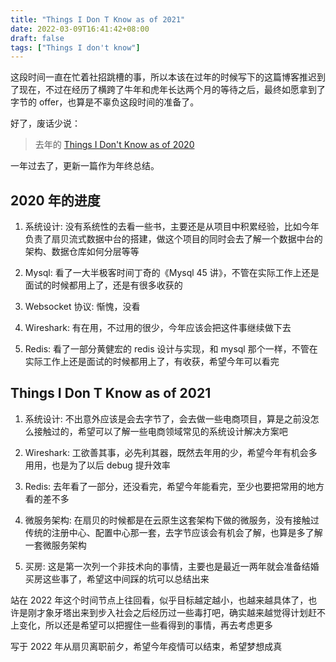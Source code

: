 ```yaml
---
title: "Things I Don T Know as of 2021"
date: 2022-03-09T16:41:42+08:00
draft: false
tags: ["Things I don't know"]
---
```

这段时间一直在忙着社招跳槽的事，所以本该在过年的时候写下的这篇博客推迟到了现在，不过在经历了横跨了牛年和虎年长达两个月的等待之后，最终如愿拿到了字节的 offer，也算是不辜负这段时间的准备了。

好了，废话少说：

> 去年的 [Things I Don't Know as of 2020](https://hj24.life/posts/things-i-don-t-know-as-of-2020/)

一年过去了，更新一篇作为年终总结。
<!--more-->

## 2020 年的进度

1. 系统设计: 没有系统性的去看一些书，主要还是从项目中积累经验，比如今年负责了扇贝流式数据中台的搭建，做这个项目的同时会去了解一个数据中台的架构、数据仓库如何分层等等

2. Mysql: 看了一大半极客时间丁奇的《Mysql 45 讲》，不管在实际工作上还是面试的时候都用上了，还是有很多收获的

3. Websocket 协议: 惭愧，没看

4. Wireshark: 有在用，不过用的很少，今年应该会把这件事继续做下去

5. Redis: 看了一部分黄健宏的 redis 设计与实现，和 mysql 那个一样，不管在实际工作上还是面试的时候都用上了，有收获，希望今年可以看完

## Things I Don T Know as of 2021
1. 系统设计: 不出意外应该是会去字节了，会去做一些电商项目，算是之前没怎么接触过的，希望可以了解一些电商领域常见的系统设计解决方案吧

2. Wireshark: 工欲善其事，必先利其器，既然去年用的少，希望今年有机会多用用，也是为了以后 debug 提升效率

3. Redis: 去年看了一部分，还没看完，希望今年能看完，至少也要把常用的地方看的差不多

4. 微服务架构: 在扇贝的时候都是在云原生这套架构下做的微服务，没有接触过传统的注册中心、配置中心那一套，去字节应该会有机会了解，也算是多了解一套微服务架构

5. 买房: 这是第一次列一个非技术向的事情，主要也是最近一两年就会准备结婚买房这些事了，希望这中间踩的坑可以总结出来

站在 2022 年这个时间节点上往回看，似乎目标越定越小，也越来越具体了，也许是刚才象牙塔出来到步入社会之后经历过一些毒打吧，确实越来越觉得计划赶不上变化，所以还是希望可以把握住一些看得到的事情，再去考虑更多

写于 2022 年从扇贝离职前夕，希望今年疫情可以结束，希望梦想成真